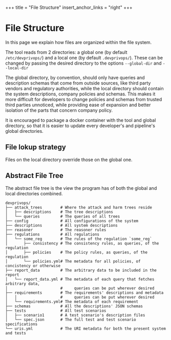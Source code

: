 +++
title = "File Structure"
insert_anchor_links = "right"
+++

# File Structure

In this page we explain how files are organized within the file system.

The tool reads from 2 directories: a global one (by default `/etc/devprivops/`) and a local one (by default `.devprivops/`).
These can be changed by passing the desired directory to the options `--global-dir` and `--local-dir`

The global directory, by convention, should only have queries and description schemas that come from outside sources, like third party vendors and regulatory authorities, 
while the local directory should contain the system descriptions, company policies and schemas.
This makes it more difficult for developers to change policies and schemas from trusted third parties unnoticed, while providing ease of expansion and better isolation of the parts that concern company policy.

It is encouraged to package a docker container with the tool and global directory, so that it is easier to update every developer's and pipeline's global directories.

## File lokup strategy

Files on the local directory override those on the global one.

## Abstract File Tree

The abstract file tree is the view the program has of both the global and local directories combined.

```
devprivops/
├── attack_trees        # Where the attack and harm trees reside
│   ├── descriptions    # The tree descriptions
│   └── queries         # The queries of all trees
├── config              # All configurations of the system
├── descriptions        # All system descriptions
├── reasoner            # The reasoner rules
├── regulations         # All regulations
│   └── some_reg        # The rules of the regulation `some_reg`
│       ├── consistency # The consistency rules, as queries, of the regulation
│       ├── policies    # The policy rules, as queries, of the regulation
│       └── policies.yml# The metadata for all policies, of concistency or otherwise
├── report_data         # The arbitrary data to be included in the report
│   └── report_data.yml # The metadata of each query that fetches arbitrary data, 
│                       #     queries can be put wherever desired
├── requirements        # The requirements' descriptions and metadata
│   │                   #     queries can be put wherever desired
│   └── requirements.yml# The metadata of each requirement
├── schemas             # All the descriptions' JSON schemas 
├── tests               # All test scenarios
│   ├── scenario1       # A test scenario's description files
│   └── spec.json       # The full test and test scenario specifications
└── uris.yml            # The URI metadata for both the present system and tests
```

